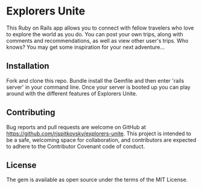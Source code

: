 # Explorers Unite

This Ruby on Rails app allows you to connect with fellow travelers who love to explore the world as you do. You can post your own trips, along with comments and recommendations, as well as view other user's trips. Who knows? You may get some inspiration for your next adventure...


## Installation

Fork and clone this repo. Bundle install the Gemfile and then enter 'rails server' in your command line. Once your server is booted up you can play around with the different features of Explorers Unite.

## Contributing

Bug reports and pull requests are welcome on GitHub at https://github.com/rjspitkovsky/explorers-unite. This project is intended to be a safe, welcoming space for collaboration, and contributors are expected to adhere to the Contributor Covenant code of conduct.


## License
The gem is available as open source under the terms of the MIT License.
